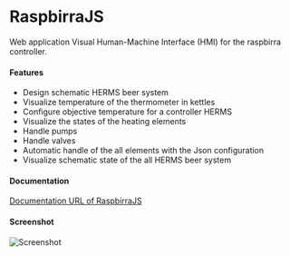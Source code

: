 # RaspbirraJS

Web application Visual Human-Machine Interface (HMI) for the raspbirra controller. 

#### Features

 * Design schematic HERMS beer system
 * Visualize temperature of the thermometer in kettles
 * Configure objective temperature for a controller HERMS
 * Visualize the states of the heating elements
 * Handle pumps
 * Handle valves
 * Automatic handle of the all elements with the Json configuration
 * Visualize schematic state of the all HERMS beer system
 
#### Documentation

[Documentation URL of RaspbirraJS](https://niug.github.io/RaspbirraJS/)
 
#### Screenshot
 
 ![Screenshot](https://niug.github.io/RaspbirraJS/assets/screenshot.png)
